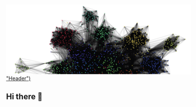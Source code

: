 [![Header](https://github.com/lorenzosg/lorenzosg/blob/f302083e825bb11a97e507350cb1c563c8b67cea/network_moby.png) "Header")](https://some-url.dev/)



## Hi there 👋

<!--
**lorenzosg/lorenzosg** is a ✨ _special_ ✨ repository because its `README.md` (this file) appears on your GitHub profile.

Here are some ideas to get you started:

- 🔭 I’m currently working on ...
- 🌱 I’m currently learning ...
- 👯 I’m looking to collaborate on ...
- 🤔 I’m looking for help with ...
- 💬 Ask me about ...
- 📫 How to reach me: ...
- 😄 Pronouns: ...
- ⚡ Fun fact: ...
-->
